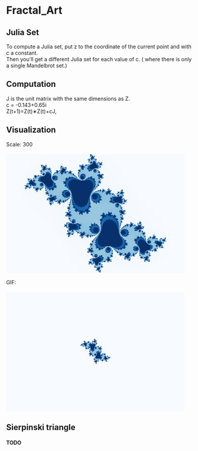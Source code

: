 # Fractal_Art

## Julia Set 

To compute a Julia set, put z to the coordinate of the current point and with c a constant.  <br>
Then you'll get a different Julia set for each value of c. ( where there is only a single Mandelbrot set.)

## Computation
J  is the unit matrix with the same dimensions as Z. <br>
c = -0.143+0.65i <br>
Z(t+1)=Z(t)∗Z(t)+cJ,

##  Visualization

Scale:  300 <br> <br>
![julia-plt](./julia-plt.png)

GIF: <br> <br>
![Julia_set](./Julia_set.gif)

## Sierpinski triangle

#### TODO
